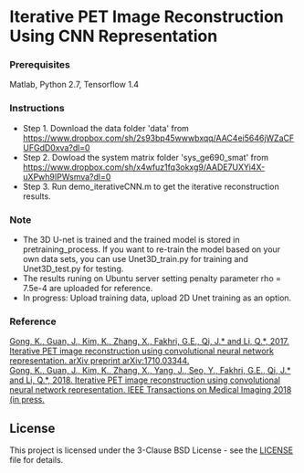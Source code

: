 # Iterative PET Image Reconstruction Using CNN Representation
### Prerequisites
Matlab, Python 2.7, Tensorflow 1.4
### Instructions
* Step 1. 
Download the data folder 'data' from https://www.dropbox.com/sh/2s93bp45wwwbxqq/AAC4ei5646jWZaCFUFGdD0xva?dl=0
* Step 2. 
Dowload the system matrix folder 'sys_ge690_smat' from https://www.dropbox.com/sh/x4wfuz1fq3okxg9/AADE7UXYi4X-uXPwh9IPWsmva?dl=0
* Step 3. 
Run demo_iterativeCNN.m to get the iterative reconstruction results. 
### Note 
* The 3D U-net is trained and the trained model is stored in pretraining_process. If you want to re-train the model based on your own data sets, you can use Unet3D_train.py for training and Unet3D_test.py for testing. 
* The results runing on Ubuntu server setting penalty parameter rho = 7.5e-4 are uploaded for reference. 
* In progress: Upload training data, upload 2D Unet training as an option.
### Reference
[Gong, K., Guan, J., Kim, K., Zhang, X., Fakhri, G.E., Qi, J.\* and Li, Q.\*, 2017. Iterative PET image reconstruction using convolutional neural network representation. arXiv preprint arXiv:1710.03344. <br />](https://arxiv.org/pdf/1710.03344.pdf)
[Gong, K., Guan, J., Kim, K., Zhang, X., Yang, J., Seo, Y.,  Fakhri, G.E., Qi, J.\* and Li, Q.\*, 2018. Iterative PET image reconstruction using convolutional neural network representation. IEEE Transactions on Medical Imaging 2018 (in press. ](https://ieeexplore.ieee.org/abstract/document/8463596)
## License
This project is licensed under the 3-Clause BSD License - see the [LICENSE](LICENSE) file for details.
